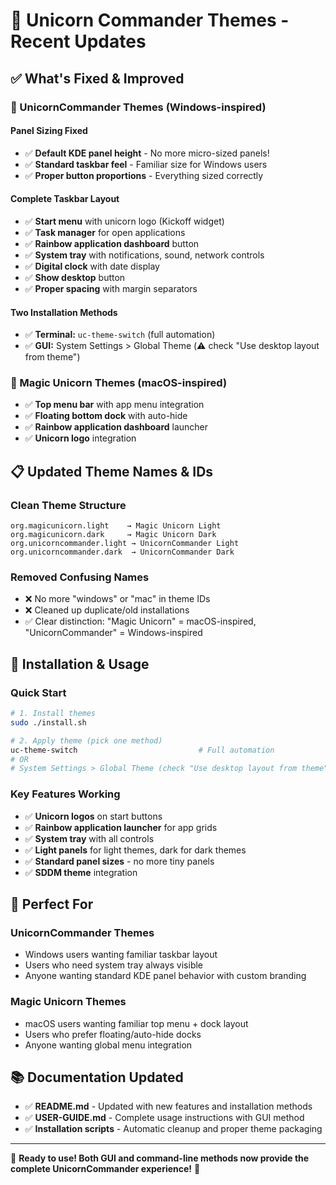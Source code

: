 # 🦄 Unicorn Commander Themes - Recent Updates

## ✅ **What's Fixed & Improved**

### **🎯 UnicornCommander Themes (Windows-inspired)**

#### **Panel Sizing Fixed**
- ✅ **Default KDE panel height** - No more micro-sized panels!
- ✅ **Standard taskbar feel** - Familiar size for Windows users
- ✅ **Proper button proportions** - Everything sized correctly

#### **Complete Taskbar Layout**
- ✅ **Start menu** with unicorn logo (Kickoff widget)
- ✅ **Task manager** for open applications
- ✅ **Rainbow application dashboard** button
- ✅ **System tray** with notifications, sound, network controls
- ✅ **Digital clock** with date display  
- ✅ **Show desktop** button
- ✅ **Proper spacing** with margin separators

#### **Two Installation Methods**
- ✅ **Terminal:** `uc-theme-switch` (full automation)
- ✅ **GUI:** System Settings > Global Theme (⚠️ check "Use desktop layout from theme")

### **🎨 Magic Unicorn Themes (macOS-inspired)**
- ✅ **Top menu bar** with app menu integration
- ✅ **Floating bottom dock** with auto-hide
- ✅ **Rainbow application dashboard** launcher
- ✅ **Unicorn logo** integration

## 📋 **Updated Theme Names & IDs**

### **Clean Theme Structure**
```
org.magicunicorn.light    → Magic Unicorn Light
org.magicunicorn.dark     → Magic Unicorn Dark  
org.unicorncommander.light → UnicornCommander Light
org.unicorncommander.dark  → UnicornCommander Dark
```

### **Removed Confusing Names**
- ❌ No more "windows" or "mac" in theme IDs
- ❌ Cleaned up duplicate/old installations
- ✅ Clear distinction: "Magic Unicorn" = macOS-inspired, "UnicornCommander" = Windows-inspired

## 🚀 **Installation & Usage**

### **Quick Start**
```bash
# 1. Install themes
sudo ./install.sh

# 2. Apply theme (pick one method)
uc-theme-switch                           # Full automation
# OR
# System Settings > Global Theme (check "Use desktop layout from theme")
```

### **Key Features Working**
- ✅ **Unicorn logos** on start buttons
- ✅ **Rainbow application launcher** for app grids  
- ✅ **System tray** with all controls
- ✅ **Light panels** for light themes, dark for dark themes
- ✅ **Standard panel sizes** - no more tiny panels
- ✅ **SDDM theme** integration

## 🎯 **Perfect For**

### **UnicornCommander Themes**
- Windows users wanting familiar taskbar layout
- Users who need system tray always visible
- Anyone wanting standard KDE panel behavior with custom branding

### **Magic Unicorn Themes**  
- macOS users wanting familiar top menu + dock layout
- Users who prefer floating/auto-hide docks
- Anyone wanting global menu integration

## 📚 **Documentation Updated**
- ✅ **README.md** - Updated with new features and installation methods
- ✅ **USER-GUIDE.md** - Complete usage instructions with GUI method
- ✅ **Installation scripts** - Automatic cleanup and proper theme packaging

---

🦄 **Ready to use! Both GUI and command-line methods now provide the complete UnicornCommander experience!** 🦄